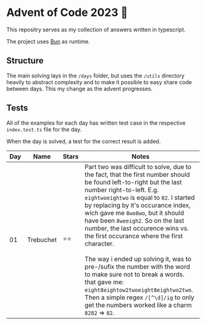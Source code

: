 # Advent of Code 2023 🎄

This repositry serves as my collection of answers written in typescript.

The project uses [Bun](https://bun.sh) as runtime.

## Structure

The main solving lays in the `/days` folder, but uses the `/utils` directory heavily to abstract complexity and to make it possible to easy share code between days. This my change as the advent progresses.

## Tests

All of the examples for each day has written test case in the respective `index.test.ts` file for the day.

When the day is solved, a test for the correct result is added.

| Day | Name      | Stars | Notes                                                                                                                                                                                                                                                                                                                                                                                                                                                                                                                                                                                                                                                              |
| --- | --------- | ----- | ------------------------------------------------------------------------------------------------------------------------------------------------------------------------------------------------------------------------------------------------------------------------------------------------------------------------------------------------------------------------------------------------------------------------------------------------------------------------------------------------------------------------------------------------------------------------------------------------------------------------------------------------------------------ |
| 01  | Trebuchet | ⭐⭐  | Part two was difficult to solve, due to the fact, that the first number should be found left-to-right but the last number right-to-left. E.g. `eightwoeightwo` is equal to `82`. I started by replacing by it's occurance index, wich gave me `8wo8wo`, but it should have been `8weeigh2`. So on the last number, the last occurence wins vs. the first occurance where the first character. <br><br>The way i ended up solving it, was to pre-/sufix the number with the word to make sure not to break a words. that gave me: `eight8eightow2twoeight8eightwo2two`. Then a simple regex `/[^\d]/ig` to only get the numbers worked like a charm `8282` => `82`. |
